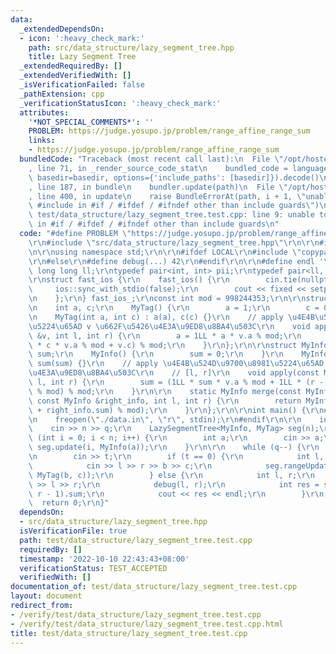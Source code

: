 ```yaml
---
data:
  _extendedDependsOn:
  - icon: ':heavy_check_mark:'
    path: src/data_structure/lazy_segment_tree.hpp
    title: Lazy Segment Tree
  _extendedRequiredBy: []
  _extendedVerifiedWith: []
  _isVerificationFailed: false
  _pathExtension: cpp
  _verificationStatusIcon: ':heavy_check_mark:'
  attributes:
    '*NOT_SPECIAL_COMMENTS*': ''
    PROBLEM: https://judge.yosupo.jp/problem/range_affine_range_sum
    links:
    - https://judge.yosupo.jp/problem/range_affine_range_sum
  bundledCode: "Traceback (most recent call last):\n  File \"/opt/hostedtoolcache/Python/3.10.8/x64/lib/python3.10/site-packages/onlinejudge_verify/documentation/build.py\"\
    , line 71, in _render_source_code_stat\n    bundled_code = language.bundle(stat.path,\
    \ basedir=basedir, options={'include_paths': [basedir]}).decode()\n  File \"/opt/hostedtoolcache/Python/3.10.8/x64/lib/python3.10/site-packages/onlinejudge_verify/languages/cplusplus.py\"\
    , line 187, in bundle\n    bundler.update(path)\n  File \"/opt/hostedtoolcache/Python/3.10.8/x64/lib/python3.10/site-packages/onlinejudge_verify/languages/cplusplus_bundle.py\"\
    , line 400, in update\n    raise BundleErrorAt(path, i + 1, \"unable to process\
    \ #include in #if / #ifdef / #ifndef other than include guards\")\nonlinejudge_verify.languages.cplusplus_bundle.BundleErrorAt:\
    \ test/data_structure/lazy_segment_tree.test.cpp: line 9: unable to process #include\
    \ in #if / #ifdef / #ifndef other than include guards\n"
  code: "#define PROBLEM \"https://judge.yosupo.jp/problem/range_affine_range_sum\"\
    \r\n#include \"src/data_structure/lazy_segment_tree.hpp\"\r\n\r\n#include <bits/stdc++.h>\r\
    \n\r\nusing namespace std;\r\n\r\n#ifdef LOCAL\r\n#include \"copypaste/debug.h\"\
    \r\n#else\r\n#define debug(...) 42\r\n#endif\r\n\r\n#define endl '\\n'\r\ntypedef\
    \ long long ll;\r\ntypedef pair<int, int> pii;\r\ntypedef pair<ll, ll> pll;\r\n\
    \r\nstruct fast_ios {\r\n    fast_ios() {\r\n        cin.tie(nullptr);\r\n   \
    \     ios::sync_with_stdio(false);\r\n        cout << fixed << setprecision(10);\r\
    \n    };\r\n} fast_ios_;\r\nconst int mod = 998244353;\r\n\r\nstruct MyTag {\r\
    \n    int a, c;\r\n    MyTag() {\r\n        a = 1;\r\n        c = 0;\r\n    }\r\
    \n    MyTag(int a, int c) : a(a), c(c) {}\r\n    // apply \u4E4B\u524D\u9700\u8981\
    \u5224\u65AD v \u662F\u5426\u4E3A\u9ED8\u8BA4\u503C\r\n    void apply(const MyTag\
    \ &v, int l, int r) {\r\n        a = 1LL * a * v.a % mod;\r\n        c = (1LL\
    \ * c * v.a % mod + v.c) % mod;\r\n    }\r\n};\r\n\r\nstruct MyInfo {\r\n    int\
    \ sum;\r\n    MyInfo() {\r\n        sum = 0;\r\n    }\r\n    MyInfo(int sum) :\
    \ sum(sum) {}\r\n    // apply \u4E4B\u524D\u9700\u8981\u5224\u65AD v \u662F\u5426\
    \u4E3A\u9ED8\u8BA4\u503C\r\n    // [l, r]\r\n    void apply(const MyTag &v, int\
    \ l, int r) {\r\n        sum = (1LL * sum * v.a % mod + 1LL * (r - l + 1) * v.c\
    \ % mod) % mod;\r\n    }\r\n\r\n    static MyInfo merge(const MyInfo &left_info,\
    \ const MyInfo &right_info, int l, int r) {\r\n        return MyInfo((left_info.sum\
    \ + right_info.sum) % mod);\r\n    }\r\n};\r\n\r\nint main() {\r\n#ifdef LOCAL\r\
    \n    freopen(\"./data.in\", \"r\", stdin);\r\n#endif\r\n\r\n    int n, q;\r\n\
    \    cin >> n >> q;\r\n    LazySegmentTree<MyInfo, MyTag> seg(n);\r\n\r\n    for\
    \ (int i = 0; i < n; i++) {\r\n        int a;\r\n        cin >> a;\r\n       \
    \ seg.update(i, MyInfo(a));\r\n    }\r\n\r\n    while (q--) {\r\n        int t;\r\
    \n        cin >> t;\r\n        if (t == 0) {\r\n            int l, r, b, c;\r\n\
    \            cin >> l >> r >> b >> c;\r\n            seg.rangeUpdate(l, r - 1,\
    \ MyTag(b, c));\r\n        } else {\r\n            int l, r;\r\n            cin\
    \ >> l >> r;\r\n            debug(l, r);\r\n            int res = seg.rangeQuery(l,\
    \ r - 1).sum;\r\n            cout << res << endl;\r\n        }\r\n    }\r\n  \
    \  return 0;\r\n}"
  dependsOn:
  - src/data_structure/lazy_segment_tree.hpp
  isVerificationFile: true
  path: test/data_structure/lazy_segment_tree.test.cpp
  requiredBy: []
  timestamp: '2022-10-10 22:43:43+08:00'
  verificationStatus: TEST_ACCEPTED
  verifiedWith: []
documentation_of: test/data_structure/lazy_segment_tree.test.cpp
layout: document
redirect_from:
- /verify/test/data_structure/lazy_segment_tree.test.cpp
- /verify/test/data_structure/lazy_segment_tree.test.cpp.html
title: test/data_structure/lazy_segment_tree.test.cpp
---
```

